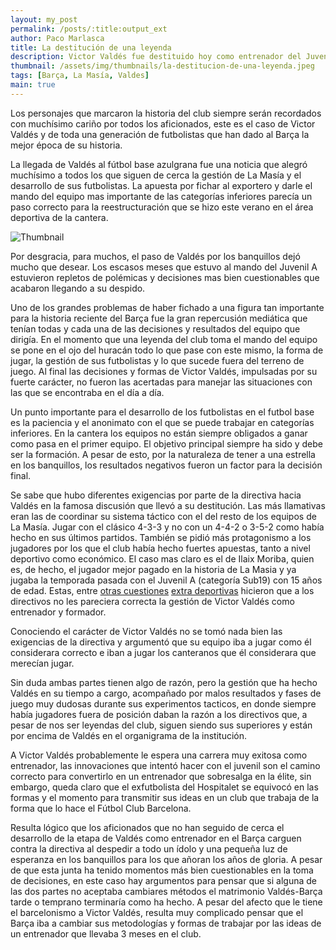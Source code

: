 ```yaml
---
layout: my_post
permalink: /posts/:title:output_ext
author: Paco Marlasca
title: La destitución de una leyenda
description: Victor Valdés fue destituido hoy como entrenador del Juvenil A del Barça.
thumbnail: /assets/img/thumbnails/la-destitucion-de-una-leyenda.jpeg
tags: [Barça, La Masía, Valdes]
main: true
---
```


Los personajes que marcaron la historia del club siempre serán recordados con muchísimo cariño por todos los aficionados, este es el caso de Victor Valdés y de toda una generación de futbolistas que han dado al Barça la mejor época de su historia.

La llegada de Valdés al fútbol base azulgrana fue una noticia que alegró muchísimo a todos los que siguen de cerca la gestión de La Masía y el desarrollo de sus futbolistas. La apuesta por fichar al exportero y darle el mando del equipo mas importante de las categorías inferiores parecía un paso correcto para la reestructuración que se hizo este verano en el área deportiva de la cantera.

<img src="{{page.thumbnail}}" alt="Thumbnail" class="img-thumbnail blog-image box-shadow">

Por desgracia, para muchos, el paso de Valdés por los banquillos dejó mucho que desear. Los escasos meses que estuvo al mando del Juvenil A estuvieron repletos de polémicas y decisiones mas bien cuestionables que acabaron llegando a su despido.

Uno de los grandes problemas de haber fichado a una figura tan importante para la historia reciente del Barça fue la gran repercusión mediática que tenían todas y cada una de las decisiones y resultados del equipo que dirigía. En el momento que una leyenda del club toma el mando del equipo se pone en el ojo del huracán todo lo que pase con este mismo, la forma de jugar, la gestión de sus futbolistas y lo que sucede fuera del terreno de juego. Al final las decisiones y formas de Victor Valdés, impulsadas por su fuerte carácter, no fueron las acertadas para manejar las situaciones con las que se encontraba en el día a día.

Un punto importante para el desarrollo de los futbolistas en el futbol base es la paciencia y el anonimato con el que se puede trabajar en categorías inferiores. En la cantera los equipos no están siempre obligados a ganar como pasa en el primer equipo. El objetivo principal siempre ha sido y debe ser la formación. A pesar de esto, por la naturaleza de tener a una estrella en los banquillos, los resultados negativos fueron un factor para la decisión final.

Se sabe que hubo diferentes exigencias por parte de la directiva hacia Valdés en la famosa discusión que llevó a su destitución. Las más llamativas eran las de coordinar su sistema táctico con el del resto de los equipos de La Masía. Jugar con el clásico 4-3-3 y no con un 4-4-2 o 3-5-2 como había hecho en sus últimos partidos. También se pidió más protagonismo a los jugadores por los que el club había hecho fuertes apuestas, tanto a nivel deportivo como económico. El caso mas claro es el de Ilaix Moriba, quien es, de hecho, el jugador mejor pagado en la historia de La Masia y ya jugaba la temporada pasada con el Juvenil A (categoría Sub19) con 15 años de edad. Estas, entre [otras cuestiones](https://www.mundodeportivo.com/futbol/fc-barcelona/20190921/47502621964/lio-en-el-barca-con-valdes.html) [extra deportivas](https://www.mundodeportivo.com/futbol/fc-barcelona/20190915/47336458461/fc-barcelona-barca-victor-valdes-expulsion.html) hicieron que a los directivos no les pareciera correcta la gestión de Victor Valdés como entrenador y formador.

Conociendo el carácter de Victor Valdés no se tomó nada bien las exigencias de la directiva y argumentó que su equipo iba a jugar como él considerara correcto e iban a jugar los canteranos que él considerara que merecían jugar.

Sin duda ambas partes tienen algo de razón, pero la gestión que ha hecho Valdés en su tiempo a cargo, acompañado por malos resultados y fases de juego muy dudosas durante sus experimentos tacticos, en donde siempre había jugadores fuera de posición daban la razón a los directivos que, a pesar de nos ser leyendas del club, siguen siendo sus superiores y están por encima de Valdés en el organigrama de la institución.

A Victor Valdés probablemente le espera una carrera muy exitosa como entrenador, las innovaciones que intentó hacer con el juvenil son el camino correcto para convertirlo en un entrenador que sobresalga en la élite, sin embargo, queda claro que el exfutbolista del Hospitalet se equivocó en las formas y el momento para transmitir sus ideas en un club que trabaja de la forma que lo hace el Fútbol Club Barcelona.

Resulta lógico que los aficionados que no han seguido de cerca el desarrollo de la etapa de Valdés como entrenador en el Barça carguen contra la directiva al despedir a todo un ídolo y una pequeña luz de esperanza en los banquillos para los que añoran los años de gloria. A pesar de que esta junta ha tenido momentos más bien cuestionables en la toma de decisiones, en este caso hay argumentos para pensar que si alguna de las dos partes no aceptaba cambiares métodos el matrimonio Valdés-Barça tarde o temprano terminaría como ha hecho. A pesar del afecto que le tiene el barcelonismo a Victor Valdés, resulta muy complicado pensar que el Barça iba a cambiar sus metodologías y formas de trabajar por las ideas de un entrenador que llevaba 3 meses en el club.